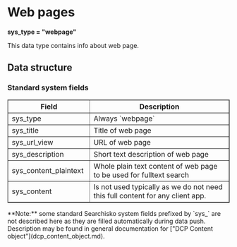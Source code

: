 Web pages
=========

**sys\_type = "webpage"**

This data type contains info about web page.

## Data structure

### Standard system fields
<table border="1">
<thead>
  <th>Field</th>
  <th width="63%">Description</th>
</thead>
<tbody>
<tr><td>sys_type</td><td>Always `webpage`</td></tr>
<tr><td>sys_title</td><td>Title of web page</td></tr>
<tr><td>sys_url_view</td><td>URL of web page</td></tr>
<tr><td>sys_description</td><td>Short text description of web page</td></tr>
<tr><td>sys_content_plaintext</td><td>Whole plain text content of web page to be used for fulltext search</td></tr>
<tr><td>sys_content</td><td>Is not used typically as we do not need this full content for any client app.</td></tr>
</tbody>
</table>
**Note:** some standard Searchisko system fields prefixed by `sys_` are not described here as they are filled automatically during data push. Description may be found in general documentation for ["DCP Content object"](dcp_content_object.md).
